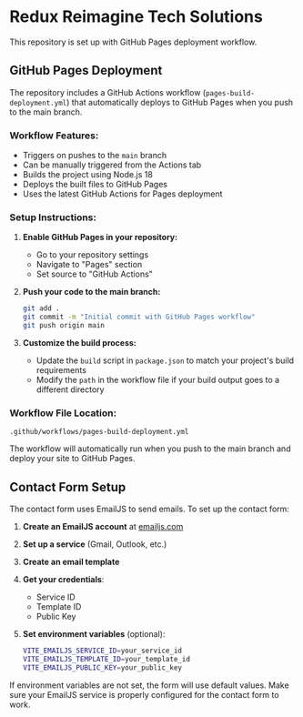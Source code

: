 # Redux Reimagine Tech Solutions

This repository is set up with GitHub Pages deployment workflow.

## GitHub Pages Deployment

The repository includes a GitHub Actions workflow (`pages-build-deployment.yml`) that automatically deploys to GitHub Pages when you push to the main branch.

### Workflow Features:
- Triggers on pushes to the `main` branch
- Can be manually triggered from the Actions tab
- Builds the project using Node.js 18
- Deploys the built files to GitHub Pages
- Uses the latest GitHub Actions for Pages deployment

### Setup Instructions:

1. **Enable GitHub Pages in your repository:**
   - Go to your repository settings
   - Navigate to "Pages" section
   - Set source to "GitHub Actions"

2. **Push your code to the main branch:**
   ```bash
   git add .
   git commit -m "Initial commit with GitHub Pages workflow"
   git push origin main
   ```

3. **Customize the build process:**
   - Update the `build` script in `package.json` to match your project's build requirements
   - Modify the `path` in the workflow file if your build output goes to a different directory

### Workflow File Location:
`.github/workflows/pages-build-deployment.yml`

The workflow will automatically run when you push to the main branch and deploy your site to GitHub Pages.

## Contact Form Setup

The contact form uses EmailJS to send emails. To set up the contact form:

1. **Create an EmailJS account** at [emailjs.com](https://www.emailjs.com/)
2. **Set up a service** (Gmail, Outlook, etc.)
3. **Create an email template**
4. **Get your credentials**:
   - Service ID
   - Template ID  
   - Public Key

5. **Set environment variables** (optional):
   ```bash
   VITE_EMAILJS_SERVICE_ID=your_service_id
   VITE_EMAILJS_TEMPLATE_ID=your_template_id
   VITE_EMAILJS_PUBLIC_KEY=your_public_key
   ```

If environment variables are not set, the form will use default values. Make sure your EmailJS service is properly configured for the contact form to work.
